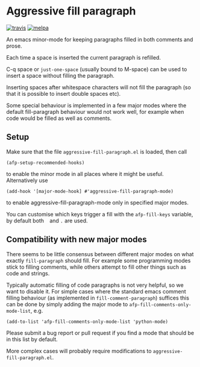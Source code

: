 Aggressive fill paragraph
========================

[![travis](https://github.com/davidshepherd7/aggressive-fill-paragraph-mode/workflows/CI/badge.svg)](https://github.com/davidshepherd7/aggressive-fill-paragraph-mode/actions)
[![melpa](http://melpa.org/packages/aggressive-fill-paragraph-badge.svg)](http://melpa.org/#/aggressive-fill-paragraph) 


An emacs minor-mode for keeping paragraphs filled in both comments and prose.

Each time a space is inserted the current paragraph is refilled.

C-q space or `just-one-space` (usually bound to M-space) can be used to
insert a space without filling the paragraph.

Inserting spaces after whitespace characters will not fill the paragraph (so
that it is possible to insert double spaces etc).

Some special behaviour is implemented in a few major modes where the
default fill-paragraph behaviour would not work well, for example when code
would be filled as well as comments.


Setup
-----

Make sure that the file `aggressive-fill-paragraph.el` is loaded, then call

    (afp-setup-recommended-hooks)

to enable the minor mode in all places where it might be useful.
Alternatively use

    (add-hook '[major-mode-hook] #'aggressive-fill-paragraph-mode)

to enable aggressive-fill-paragraph-mode only in specified major modes.

You can customise which keys trigger a fill with the `afp-fill-keys` variable,
by default both ` ` and `.` are used.


Compatibility with new major modes
---------------------------------

There seems to be little consensus between different major modes on what
exactly `fill-paragraph` should fill. For example some programming modes
stick to filling comments, while others attempt to fill other things such
as code and strings.

Typically automatic filling of code paragraphs is not very helpful, so we
want to disable it. For simple cases where the standard emacs comment
filling behaviour (as implemented in `fill-comment-paragraph`) suffices this can be
done by simply adding the major mode to `afp-fill-comments-only-mode-list`,
e.g.

    (add-to-list 'afp-fill-comments-only-mode-list 'python-mode)

Please submit a bug report or pull request if you find a mode that should
be in this list by default.

More complex cases will probably require modifications to
`aggressive-fill-paragraph.el`.
